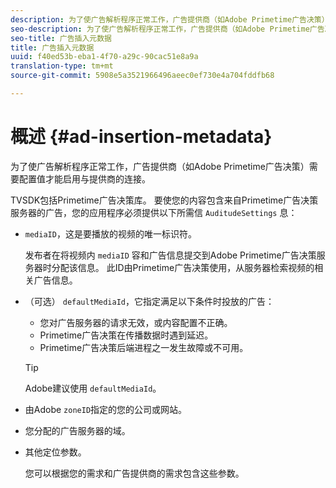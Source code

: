 ```yaml
---
description: 为了使广告解析程序正常工作，广告提供商（如Adobe Primetime广告决策）需要配置值才能启用与提供商的连接。
seo-description: 为了使广告解析程序正常工作，广告提供商（如Adobe Primetime广告决策）需要配置值才能启用与提供商的连接。
seo-title: 广告插入元数据
title: 广告插入元数据
uuid: f40ed53b-eba1-4f70-a29c-90cac51e8a9a
translation-type: tm+mt
source-git-commit: 5908e5a3521966496aeec0ef730e4a704fddfb68

---
```



# 概述 {#ad-insertion-metadata}

为了使广告解析程序正常工作，广告提供商（如Adobe Primetime广告决策）需要配置值才能启用与提供商的连接。

TVSDK包括Primetime广告决策库。 要使您的内容包含来自Primetime广告决策服务器的广告，您的应用程序必须提供以下所需信 `AuditudeSettings` 息：

* `mediaID`，这是要播放的视频的唯一标识符。

   发布者在将视频内 `mediaID` 容和广告信息提交到Adobe Primetime广告决策服务器时分配该信息。 此ID由Primetime广告决策使用，从服务器检索视频的相关广告信息。

* （可选） `defaultMediaId`，它指定满足以下条件时投放的广告：

   * 您对广告服务器的请求无效，或内容配置不正确。
   * Primetime广告决策在传播数据时遇到延迟。
   * Primetime广告决策后端进程之一发生故障或不可用。
   >[!TIP]
   >
   >Adobe建议使用 `defaultMediaId`。

* 由Adobe `zoneID`指定的您的公司或网站。
* 您分配的广告服务器的域。
* 其他定位参数。

   您可以根据您的需求和广告提供商的需求包含这些参数。